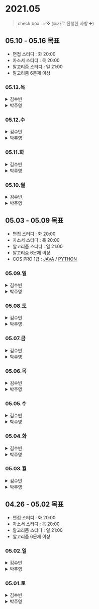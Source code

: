 # 2021.05

> check box : ✅❎ (추가로 진행한 사항 ➕)

## 05.10 - 05.16 목표
- 면접 스터디 :  화 20:00
- 자소서 스터디 : 목 20:00
- 알고리즘 스터디 : 일 21:00
- 알고리즘 6문제 이상

### 05.13.목

<details>
<summary>김수빈</summary>
  
|Check|To Do|
|:---:|---|
||알고리즘 2문제|
||자소서 정리|
 
</details>

<details>
<summary>박주영</summary>
  
|Check|To Do|
|:---:|---|
||ssafy 자소서 작성|
||알고리즘 1문제|
||임베디드 SW -> YOLO + Inception v3 모델 공부|

</details>

### 05.12.수

<details>
<summary>김수빈</summary>
  
|Check|To Do|
|:---:|---|
||알고리즘 2문제|
||자소서 정리|
 
</details>

<details>
<summary>박주영</summary>
  
|Check|To Do|
|:---:|---|
|✅|ssafy 자소서 작성 - 흐름 재 정리|
|❎|알고리즘 1문제|

</details>

### 05.11.화

<details>
<summary>김수빈</summary>
  
|Check|To Do|
|:---:|---|
|✅|알고리즘 2문제|
|✅|자소서 쓰기|
 
</details>

<details>
<summary>박주영</summary>
  
|Check|To Do|
|:---:|---|
|✅|취업 상담|
|✅|알고리즘 1문제|
|✅|Ssafy 자소서 작성 -> 플로우|
|❎|신한은행 - 기술 정리|
|❎|다우기술 - 기술 정리|

</details>


### 05.10.월

<details>
<summary>김수빈</summary>
  
|Check|To Do|
|:---:|---|
|✅|알고리즘 2문제|
|✅|자소서 쓰기|
 
</details>

<details>
<summary>박주영</summary>
  
|Check|To Do|
|:---:|---|
|✅|신한은행 AI 역량|
|✅|알고리즘 5문제|
|❎|현대오토에버 자소서 작성|

</details>


## 05.03 - 05.09 목표
- 면접 스터디 :  화 20:00
- 자소서 스터디 : 목 20:00
- 알고리즘 스터디 : 일 21:00
- 알고리즘 6문제 이상
- COS PRO 1급 : [JAVA](https://edu.goorm.io/lecture/17301/cos-pro-1%EA%B8%89-%EA%B8%B0%EC%B6%9C%EB%AC%B8%EC%A0%9C-java) / [PYTHON](https://edu.goorm.io/learn/lecture/17299/cos-pro-1%EA%B8%89-%EA%B8%B0%EC%B6%9C%EB%AC%B8%EC%A0%9C-python)


### 05.09.일

<details>
<summary>김수빈</summary>
휴식
</details>

<details>
<summary>박주영</summary>
휴식
</details>


### 05.08.토

<details>
<summary>김수빈</summary>

|Check|To Do|
|:---:|---|
||새마을금고 NCS|
||카카오 코테|
||알고리즘 1문제|
</details>

<details>
<summary>박주영</summary>
  
|Check|To Do|
|:---:|---|
|✅|신한은행 코테|
|✅|카카오 코테|
|✅|신한은행 AI 역량 준비|

</details>

### 05.07.금

<details>
<summary>김수빈</summary>

|Check|To Do|
|:---:|---|
|❎|COS 풀기 -> 시험 전 1회만 더 풀어보자!|
|✅|다우 기술력 진단 테스트|
|✅|NCS, 금융상식 공부|
|➕|알고리즘 1문제|
|➕|JAVA, 자료구조 정리|
</details>

<details>
<summary>박주영</summary>
  
|Check|To Do|
|:---:|---|
||프로그래머스 SQL 풀기|
||프로그래머스 level2 문제 & SQL 풀기|

</details>


### 05.06.목

<details>
<summary>김수빈</summary>

|Check|To Do|
|:---:|---|
|❎|알고리즘 풀기|
|❎|COS 공부하기|
|✅|인적성 풀기|
|✅|다우-인적성 시험|

</details>

<details>
<summary>박주영</summary>
  
|Check|To Do|
|:---:|---|
|✅|다우-인적성 시험|
|✅|COS 공부하기 -> 1급 시간재서 풀기|
|❎|프로그래머스 level2 문제 & SQL 풀기|

</details>

### 05.05.수

<details>
<summary>김수빈</summary>

|Check|To Do|
|:---:|---|
|❎|알고리즘 풀기|
|✅|COS 공부하기|
|✅|인적성 풀기|
|✅|자소서 쓰기|

</details>

<details>
<summary>박주영</summary>
  
|Check|To Do|
|:---:|---|
|✅|인적성 예제 하나 풀어보기|
|✅|COS 공부하기 -> 1급 시간재서 풀기|
|❎|프로그래머스 level2 문제 & SQL 풀기|

</details>

### 05.04.화

<details>
<summary>김수빈</summary>

|Check|To Do|
|:---:|---|
|✅|알고리즘 풀기|
|✅|COS 공부하기|
|❎|인적성 풀기|

</details>

<details>
<summary>박주영</summary>
  
|Check|To Do|
|:---:|---|
|✅|신한은행 면접 준비|
|❎|COS 공부하기|
|✅|알고리즘 2문제 풀기|
|✅|python re 문법 정리|

</details>

### 05.03.월

<details>
<summary>김수빈</summary>

|Check|To Do|
|:---:|---|
|✅|알고리즘 풀기|
|✅|COS 공부하기|

</details>

<details>
<summary>박주영</summary>
  
|Check|To Do|
|:---:|---|
|✅|COS 공부하기|
|✅|NC 자소서 작성 완료 & 포폴 완성하기|
|✅|알고리즘 1문제 풀기|

</details>

## 04.26 - 05.02 목표
- 면접 스터디 :  화 20:00
- 자소서 스터디 : 목 20:00
- 알고리즘 스터디 : 일 21:00
- 알고리즘 6문제 이상

### 05.02.일

<details>
<summary>김수빈</summary>

|Check|To Do|
|:---:|---|
|✅|알고리즘 풀기 2문제|
|✅|COS 공부하기|

</details>

<details>
<summary>박주영</summary>
  
|Check|To Do|
|:---:|---|
|✅|알고리즘 풀기 2문제 풀기|
|❎|NC 자소서 작성 완료 & 포폴 인공지능 복습 도우미 만들기|

</details>

### 05.01.토

<details>
<summary>김수빈</summary>

|Check|To Do|
|:---:|---|
|✅|알고리즘 풀기 - 프로그래머스|
|❎|COS 공부하기|

</details>

<details>
<summary>박주영</summary>
  
|Check|To Do|
|:---:|---|
|✅|알고리즘 풀기 2문제 풀기|

</details>

